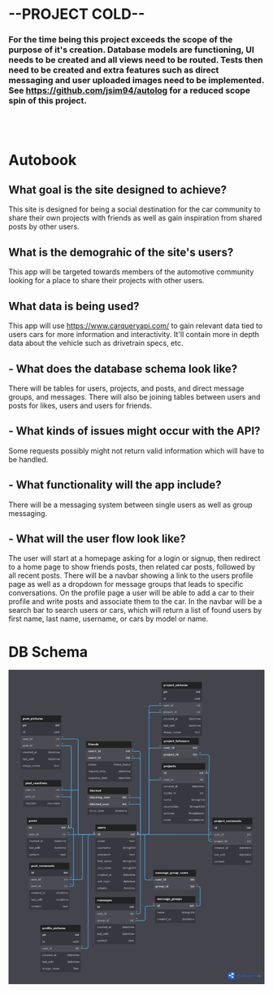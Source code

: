 # --PROJECT COLD--

### For the time being this project exceeds the scope of the purpose of it's creation. Database models are functioning, UI needs to be created and all views need to be routed. Tests then need to be created and extra features such as direct messaging and user uploaded images need to be implemented. See https://github.com/jsim94/autolog for a reduced scope spin of this project.

<br />
<br />

# Autobook

## What goal is the site designed to achieve?

This site is designed for being a social destination for the car community to share their own projects with friends as well as gain inspiration from shared posts by other users.

## What is the demograhic of the site's users?

This app will be targeted towards members of the automotive community looking for a place to share their projects with other users.

## What data is being used?

This app will use https://www.carqueryapi.com/ to gain relevant data tied to users cars for more information and interactivity. It'll contain more in depth data about the vehicle such as drivetrain specs, etc.

## - What does the database schema look like?

There will be tables for users, projects, and posts, and direct message groups, and messages. There will also be joining tables between users and posts for likes, users and users for friends.

## - What kinds of issues might occur with the API?

Some requests possibly might not return valid information which will have to be handled.

## - What functionality will the app include?

There will be a messaging system between single users as well as group messaging.

## - What will the user flow look like?

The user will start at a homepage asking for a login or signup, then redirect to a home page to show friends posts, then related car posts, followed by all recent posts. There will be a navbar showing a link to the users profile page as well as a dropdown for message groups that leads to specific conversations. On the profile page a user will be able to add a car to their profile and write posts and associate them to the car. In the navbar will be a search bar to search users or cars, which will return a list of found users by first name, last name, username, or cars by model or name.

# DB Schema

![DB schema](/assets/images/schema.png)
